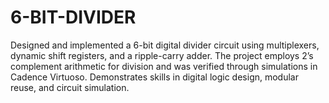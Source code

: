 # 6-BIT-DIVIDER
Designed and implemented a 6-bit digital divider circuit using multiplexers, dynamic shift registers, and a ripple-carry adder. The project employs 2’s complement arithmetic for division and was verified through simulations in Cadence Virtuoso. Demonstrates skills in digital logic design, modular reuse, and circuit simulation.
